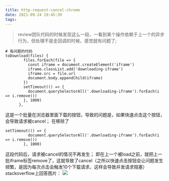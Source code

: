 ```yaml
---
title: http-request-cancel-chrome
date: 2021-09-24 19:45:39
tags:
---
```

> review团队代码的时候发现这么一段，一看到某个操作依赖于上一个的异步行为，但处理不是走回调的时候，感觉就有问题了;
```
# 有问题的代码
toDownload(files) {
        files.forEach(file => {
          const iframe = document.createElement('iframe')
          iframe.classList.add('downloading-iframe')
          iframe.src = file.url
          document.body.appendChild(iframe)
        })
        setTimeout(() => {
          document.querySelectorAll('.downloading-iframe').forEach(i => i.remove())
        }, 1000)
      },
```
这是一个批量在浏览器里面下载的按钮，导致的问题是，如果快速点击这个按钮，会导致请求被cancel；
在移除了
```
setTimeout(() => {
          document.querySelectorAll('.downloading-iframe').forEach(i => i.remove())
        }, 1000)
```
这段代码后，请求被cancel的情况不再发生；
即在上一个被load之前，就把上一批iframe标签remove了，这就导致了cancel（之所以快速点击按钮会让问题发生频繁，是因为每次点击会触发10个下载请求，这样会导致并发请求阻塞）
stackoverflow上回答图片：
![](cancel.png)